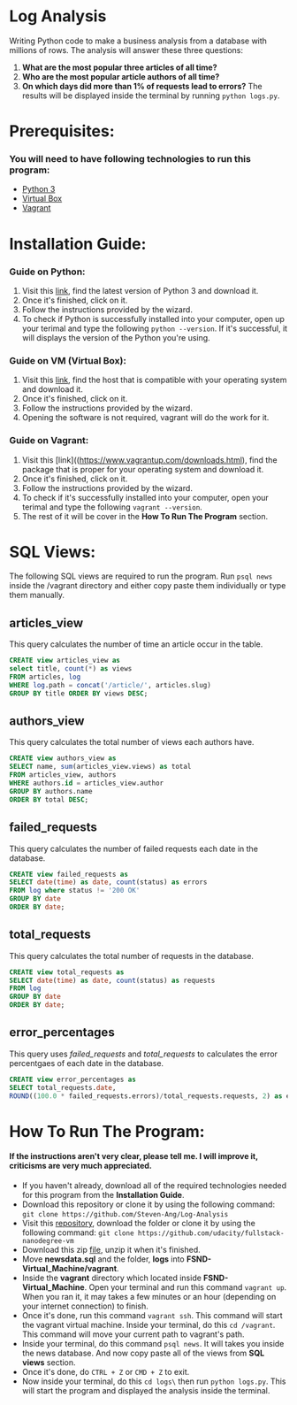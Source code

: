 # Log Analysis
Writing Python code to make a business analysis from a database with millions of rows. The analysis will answer these three questions:
1. **What are the most popular three articles of all time?**
2. **Who are the most popular article authors of all time?**
3. **On which days did more than 1% of requests lead to errors?**
The results will be displayed inside the terminal by running `python logs.py`.

# Prerequisites:
### You will need to have following technologies to run this program:
* [Python 3](https://www.python.org/downloads/)
* [Virtual Box](https://www.virtualbox.org/wiki/Downloads)
* [Vagrant](https://www.vagrantup.com/downloads.html)

# Installation Guide:
### Guide on Python:
1. Visit this [link](https://www.python.org/downloads/), find the latest version of Python 3 and download it.
2. Once it's finished, click on it.
3. Follow the instructions provided by the wizard.
4. To check if Python is successfully installed into your computer, open up your terimal and type the following `python --version`. If it's successful, it will displays the version of the Python you're using.

### Guide on VM (Virtual Box):
1. Visit this [link](https://www.virtualbox.org/wiki/Downloads), find the host that is compatible with your operating system and download it.
2. Once it's finished, click on it.
3. Follow the instructions provided by the wizard.
4. Opening the software is not required, vagrant will do the work for it.

### Guide on Vagrant:
1. Visit this [link]((https://www.vagrantup.com/downloads.html), find the package that is proper for your operating system and download it.
2. Once it's finished, click on it.
3. Follow the instructions provided by the wizard.
4. To check if it's successfully installed into your computer, open your terimal and type the following `vagrant --version`.
5. The rest of it will be cover in the **How To Run The Program** section.

# SQL Views:
The following SQL views are required to run the program. Run `psql news` inside the /vagrant directory and either copy paste them individually or type them manually.

## articles_view
This query calculates the number of time an article occur in the table.
```SQL
CREATE view articles_view as
select title, count(*) as views
FROM articles, log
WHERE log.path = concat('/article/', articles.slug)
GROUP BY title ORDER BY views DESC;
```
## authors_view
This query calculates the total number of views each authors have.
```SQL
CREATE view authors_view as
SELECT name, sum(articles_view.views) as total
FROM articles_view, authors
WHERE authors.id = articles_view.author
GROUP BY authors.name
ORDER BY total DESC;
```
## failed_requests
This query calculates the number of failed requests each date in the database.
```SQL
CREATE view failed_requests as
SELECT date(time) as date, count(status) as errors
FROM log where status != '200 OK'
GROUP BY date
ORDER BY date;
```
## total_requests
This query calculates the total number of requests in the database.
```SQL
CREATE view total_requests as
SELECT date(time) as date, count(status) as requests
FROM log
GROUP BY date
ORDER BY date;
```
## error_percentages
This query uses *failed_requests* and *total_requests* to calculates the error percentgaes of each date in the database.
```SQL
CREATE view error_percentages as
SELECT total_requests.date,
ROUND((100.0 * failed_requests.errors)/total_requests.requests, 2) as error_percentages;
```

# How To Run The Program:
#### If the instructions aren't very clear, please tell me. I will improve it, criticisms are very much appreciated.
* If you haven't already, download all of the required technologies needed for this program from the **Installation Guide**.
* Download this repository or clone it by using the following command: `git clone https://github.com/Steven-Ang/Log-Analysis`
* Visit this [repository](https://github.com/udacity/fullstack-nanodegree-vm), download the folder or clone it by using the following command: `git clone https://github.com/udacity/fullstack-nanodegree-vm`
* Download this zip [file](https://d17h27t6h515a5.cloudfront.net/topher/2016/August/57b5f748_newsdata/newsdata.zip), unzip it when it's finished.
* Move **newsdata.sql** and the folder, **logs** into **FSND-Virtual_Machine/vagrant**.
* Inside the **vagrant** directory which located inside **FSND-Virtual_Machine**. Open your terminal and run this command `vagrant up`. When you ran it, it may takes a few minutes or an hour (depending on your internet connection) to finish.
* Once it's done, run this command `vagrant ssh`. This command will start the vagrant virtual machine. Inside your terminal, do this `cd /vagrant`. This command will move your current path to vagrant's path.
* Inside your terminal, do this command `psql news`. It will takes you inside the news database. And now copy paste all of the views from **SQL views** section.
* Once it's done, do `CTRL + Z` or `CMD + Z` to exit.
* Now inside your terminal, do this `cd logs\` then run `python logs.py`. This will start the program and displayed the analysis inside the terminal.
